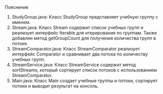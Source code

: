 Пояснение

1. StudyGroup.java: Класс StudyGroup представляет учебную группу с именем.
2. Stream.java: Класс Stream содержит список учебных групп и реализует интерфейс Iterable для итерирования по группам. Также добавлен метод getGroupCount для получения количества групп в потоке.
3. StreamComparator.java: Класс StreamComparator реализует интерфейс Comparator и сравнивает два потока по количеству учебных групп.
4. StreamService.java: Класс StreamService содержит метод sortStreams, который сортирует список потоков с использованием StreamComparator.
5. Main.java: Класс Main создает учебные группы и потоки, сортирует потоки и выводит результат на консоль.
